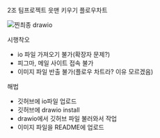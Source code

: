 2조 팀프로젝트 읏맨 키우기 플로우차트

![찐최종 drawio](https://github.com/Jung-YongJin/flow-chart/assets/51854696/362ee51c-19ee-4e45-8950-e0b1d0aca112)


시행착오
- io 파일 가져오기 불가(확장자 문제?)
- 피그마, 메일 사이트 접속 불가
- 이미지 파일 반출 불가(플로우 차트라? 이유 모르겠음)

해법
- 깃허브에 io파일 업로드
- 깃허브에 drawio install
- drawio에서 깃허브 파일 불러와서 작업
- 이미지 파일을 README에 업로드

